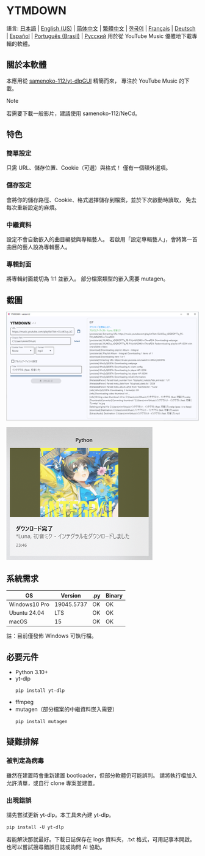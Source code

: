 # YTMDOWN
語言: [日本語](README.md) | [English (US)](README.en_us.md) | [简体中文](README.zh_cn.md) | [繁體中文](README.zh_tw.md) | [한국어](README.ko_kr.md) | [Français](README.fr_fr.md) | [Deutsch](README.de_de.md) | [Español](README.es_es.md) | [Português (Brasil)](README.pt_br.md) | [Русский](README.ru_ru.md)
用於從 YouTube Music 優雅地下載專輯的軟體。

## 關於本軟體
本應用從 [samenoko-112/yt-dlpGUI](https://github.com/samenoko-112/yt-dlpGUI) 精簡而來，
專注於 YouTube Music 的下載。

> [!NOTE]
> 若需要下載一般影片，建議使用 samenoko-112/NeCd。

## 特色
### 簡單設定
只需 URL、儲存位置、Cookie（可選）與格式！
僅有一個額外選項。

### 儲存設定
會將你的儲存路徑、Cookie、格式選擇儲存到檔案，並於下次啟動時讀取，
免去每次重新設定的麻煩。

### 中繼資料
設定不會自動嵌入的曲目編號與專輯藝人。
若啟用「設定專輯藝人」，會將第一首曲目的藝人設為專輯藝人。

### 專輯封面
將專輯封面裁切為 1:1 並嵌入。
部分檔案類型的嵌入需要 mutagen。

## 截圖
![](img/2025-05-05-23-52-10.png)

![通知](img/2025-05-05-23-52-38.png)

## 系統需求
| OS | Version | .py | Binary |
| -- | --- | - | - |
| Windows10 Pro | 19045.5737 | OK | OK |
| Ubuntu 24.04 | LTS | OK | OK |
| macOS | 15 | OK | OK |

註：目前僅發佈 Windows 可執行檔。

## 必要元件
- Python 3.10+
- yt-dlp
    ```shell
    pip install yt-dlp
    ```
- ffmpeg
- mutagen（部分檔案的中繼資料嵌入需要）
    ```shell
    pip install mutagen
    ```

## 疑難排解
### 被判定為病毒
雖然在建置時會重新建置 bootloader，但部分軟體仍可能誤判。
請將執行檔加入允許清單，或自行 clone 專案並建置。

### 出現錯誤
請先嘗試更新 yt-dlp。本工具未內建 yt-dlp。
```shell
pip install -U yt-dlp
```
若能解決那就最好。下載日誌保存在 logs 資料夾，.txt 格式，可用記事本開啟。
也可以嘗試搜尋錯誤日誌或詢問 AI 協助。


